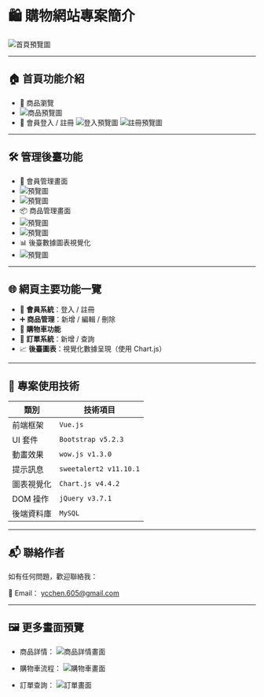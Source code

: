 # 🛍️ 購物網站專案簡介

![首頁預覽圖](./screenshot/index.png) <!-- 🔧 可替換為實際圖片路徑 -->

---

## 🏠 首頁功能介紹

- 🛒 商品瀏覽
- ![商品預覽圖](./screenshot/product.png)
- 🔐 會員登入 / 註冊
![登入預覽圖](./screenshot/login.png) ![註冊預覽圖](./screenshot/register.png) 
---

## 🛠️ 管理後臺功能

- 👥 會員管理畫面
- ![預覽圖](./screenshot/member_control.png)
- ![預覽圖](./screenshot/member_control_2.png)
- 📦 商品管理畫面
- ![預覽圖](./screenshot/product_control.png)
- ![預覽圖](./screenshot/product_control_2.png)
- 📊 後臺數據圖表視覺化
- ![預覽圖](./screenshot/dashboard.png)

---

## 🌐 網頁主要功能一覽

- 🔑 **會員系統**：登入 / 註冊
- ➕ **商品管理**：新增 / 編輯 / 刪除
- 🛒 **購物車功能**
- 🧾 **訂單系統**：新增 / 查詢
- 📈 **後臺圖表**：視覺化數據呈現（使用 Chart.js）

---

## 🧪 專案使用技術

| 類別         | 技術項目                  |
|--------------|---------------------------|
| 前端框架     | `Vue.js`                  |
| UI 套件      | `Bootstrap v5.2.3`        |
| 動畫效果     | `wow.js v1.3.0`           |
| 提示訊息     | `sweetalert2 v11.10.1`    |
| 圖表視覺化   | `Chart.js v4.4.2`         |
| DOM 操作     | `jQuery v3.7.1`           |
| 後端資料庫   | `MySQL`                   |

---

## 📬 聯絡作者

如有任何問題，歡迎聯絡我：

📧 Email： [ycchen.605@gmail.com](mailto:ycchen.605@gmail.com)

---

## 🖼️ 更多畫面預覽

- 商品詳情：
  ![商品詳情畫面](./screenshot/product_detail.png)

- 購物車流程：
  ![購物車畫面](./screenshot/cart.png)

- 訂單查詢：
  ![訂單畫面](./screenshot/member_info.png)
